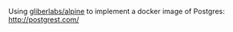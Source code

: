 Using [gliberlabs/alpine](https://hub.docker.com/r/gliderlabs/alpine/) to implement a docker image of Postgres: http://postgrest.com/
